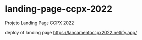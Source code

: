 # landing-page-ccpx-2022
Projeto Landing Page CCPX 2022

deploy of landing page https://lancamentoccpx2022.netlify.app/ 
